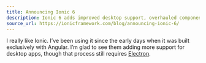 ```yaml
---
title: Announcing Ionic 6
description: Ionic 6 adds improved desktop support, overhauled components, iOS and Android design changes, and so much more!
source_url: https://ionicframework.com/blog/announcing-ionic-6/
---
```


I really like Ionic. I’ve been using it since the early days when it was built exclusively with Angular. I’m glad to see them adding more support for desktop apps, though that process still requires [Electron](https://www.electronjs.org/).
